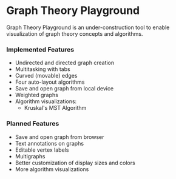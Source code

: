 # Graph Theory Playground

Graph Theory Playground is an under-construction tool to enable visualization
of graph theory concepts and algorithms.

### Implemented Features
- Undirected and directed graph creation
- Multitasking with tabs
- Curved (movable) edges
- Four auto-layout algorithms
- Save and open graph from local device
- Weighted graphs
- Algorithm visualizations:
  - Kruskal's MST Algorithm

### Planned Features
- Save and open graph from browser
- Text annotations on graphs
- Editable vertex labels
- Multigraphs
- Better customization of display sizes and colors
- More algorithm visualizations
